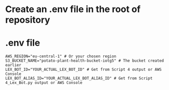 # Create an .env file in the root of repository
# .env file
```env
AWS_REGION="eu-central-1" # Or your chosen region
S3_BUCKET_NAME="potato-plant-health-bucket-iotg5" # The bucket created earlier
LEX_BOT_ID="YOUR_ACTUAL_LEX_BOT_ID" # Get from Script 4 output or AWS Console
LEX_BOT_ALIAS_ID="YOUR_ACTUAL_LEX_BOT_ALIAS_ID" # Get from Script 4_Lex_Bot.py output or AWS Console
```
